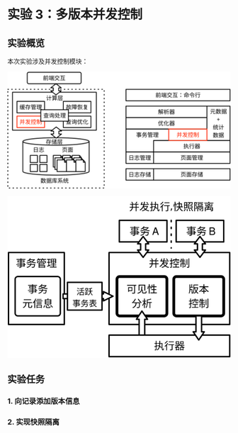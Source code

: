 # 实验 3：多版本并发控制

## 实验概览

本次实验涉及并发控制模块：

![](./pics/lab3-overview.svg)

![](./pics/lab3-details.svg)

## 实验任务

### 1. 向记录添加版本信息

### 2. 实现快照隔离

